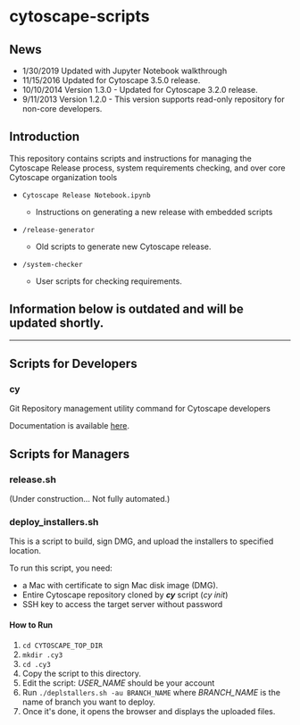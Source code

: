 # cytoscape-scripts

## News
- 1/30/2019 Updated with Jupyter Notebook walkthrough
- 11/15/2016 Updated for Cytoscape 3.5.0 release.
- 10/10/2014 Version 1.3.0 - Updated for Cytoscape 3.2.0 release.
- 9/11/2013 Version 1.2.0 - This version supports read-only repository for non-core developers.

## Introduction
This repository contains scripts and instructions for managing the Cytoscape Release process, system requirements checking, and over core Cytoscape organization tools
* ```Cytoscape Release Notebook.ipynb```
  - Instructions on generating a new release with embedded scripts

* ```/release-generator```
  - Old scripts to generate new Cytoscape release.

* ```/system-checker```
  - User scripts for checking requirements.



## Information below is outdated and will be updated shortly.
------------
## Scripts for Developers

### cy
Git Repository management utility command for Cytoscape developers

Documentation is available [here](https://github.com/cytoscape/cytoscape).

## Scripts for Managers

### release.sh
(Under construction... Not fully automated.)


### deploy_installers.sh
This is a script to build, sign DMG, and upload the installers to specified location.

To run this script, you need:

* a Mac with certificate to sign Mac disk image (DMG).
* Entire Cytoscape repository cloned by __*cy*__ script (_cy init_)
* SSH key to access the target server without password

#### How to Run

1. ```cd CYTOSCAPE_TOP_DIR```
1. ```mkdir .cy3```
1. ```cd .cy3```
1. Copy the script to this directory.
1. Edit the script: _USER\_NAME_ should be your account
1. Run ```./deplstallers.sh -au BRANCH_NAME``` where _BRANCH\_NAME_ is the name of branch you want to deploy.
1. Once it's done, it opens the browser and displays the uploaded files.
